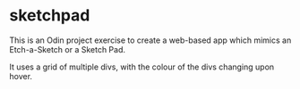 # sketchpad

This is an Odin project exercise to create a web-based app which mimics an Etch-a-Sketch or a Sketch Pad.

It uses a grid of multiple divs, with the colour of the divs changing upon hover. 
